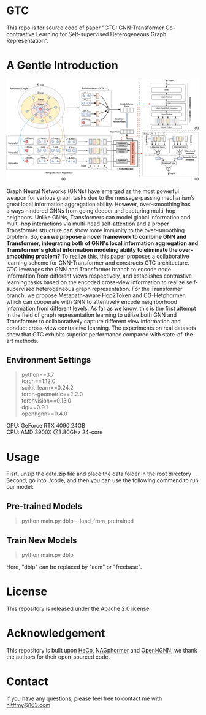 # GTC
This repo is for source code of paper "GTC: GNN-Transformer Co-contrastive Learning for Self-supervised Heterogeneous Graph
Representation". 

# A Gentle Introduction
<div align="center">
  <img src="https://github.com/PHD-lanyu/GTC/blob/main/framework.png" alt="Framework">
</div>

Graph Neural Networks (GNNs) have emerged as the most powerful weapon for various graph tasks due to the message-passing mechanism’s great local information aggregation ability. However, over-smoothing has always hindered GNNs from going deeper and capturing multi-hop neighbors. Unlike GNNs, Transformers can model global information and multi-hop interactions via multi-head self-attention and a proper Transformer structure can show more immunity to the over-smoothing problem. So, **can we propose a novel framework to combine GNN and Transformer, integrating both of GNN's local information aggregation and Transformer's global information modeling ability to eliminate the over-smoothing problem?** To realize this, this paper proposes a collaborative learning scheme for GNN-Transformer and constructs GTC architecture. GTC leverages the GNN and Transformer branch to encode node information from different views respectively, and establishes contrastive learning tasks based on the encoded cross-view information to realize self-supervised heterogeneous graph representation. For the Transformer branch, we propose Metapath-aware Hop2Token and CG-Hetphormer, which can cooperate with GNN to attentively encode neighborhood information from different levels. As far as we know, this is the first attempt in the field of graph representation learning to utilize both GNN and Transformer to collaboratively capture different view information and conduct cross-view contrastive learning. The experiments on real datasets show that GTC exhibits superior performance compared with state-of-the-art methods.

## Environment Settings
> python==3.7 \
torch==1.12.0 \
scikit_learn==0.24.2 \
torch-geometric==2.2.0 \
torchvision==0.13.0 \
dgl==0.9.1 \
openhgnn==0.4.0

GPU: GeForce RTX 4090  24GB \
CPU: AMD 3900X @3.80GHz 24-core
# Usage
Fisrt, unzip the data.zip file and place the data folder in the root directory \
Second, go into ./code, and then you can use the following commend to run our model: 

## Pre-trained Models
> python main.py dblp --load_from_pretrained 

## Train New Models
> python main.py dblp 

Here, "dblp" can be replaced by "acm"  or "freebase".

# License
This repository is released under the Apache 2.0 license.

# Acknowledgement
This repository is built upon [HeCo](https://github.com/liun-online/HeCo), [NAGphormer](https://github.com/JHL-HUST/NAGphormer) and [OpenHGNN](https://github.com/BUPT-GAMMA/OpenHGNN), we thank the authors for their open-sourced code.

# Contact
If you have any questions, please feel free to contact me with hitffmy@163.com
